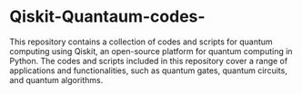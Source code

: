 # Qiskit-Quantaum-codes-
This repository contains a collection of codes and scripts for quantum computing using Qiskit, an open-source platform for quantum computing in Python. The codes and scripts included in this repository cover a range of applications and functionalities, such as quantum gates, quantum circuits, and quantum algorithms. 
